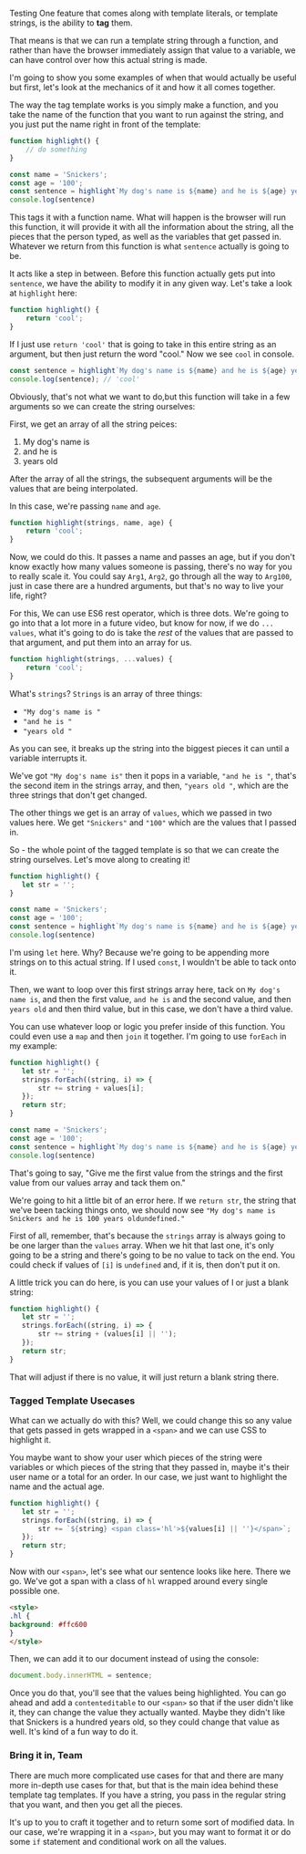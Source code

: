 Testing One feature that comes along with template literals, or template strings, is the ability to **tag** them.

That means is that we can run a template string through a function, and rather than have the browser immediately assign that value to a variable, we can have control over how this actual string is made. 

I'm going to show you some examples of when that would actually be useful but first, let's look at the mechanics of it and how it all comes together.

The way the tag template works is you simply make a function, and you take the name of the function that you want to run against the string, and you just put the name right in front of the template:

```js
function highlight() {
    // do something
}

const name = 'Snickers';
const age = '100';
const sentence = highlight`My dog's name is ${name} and he is ${age} years old`;
console.log(sentence)
```

This tags it with a function name. What will happen is the browser will run this function, it will provide it with all the information about the string, all the pieces that the person typed, as well as the variables that get passed in. Whatever we return from this function is what `sentence` actually is going to be.

It acts like a step in between. Before this function actually gets put into `sentence`, we have the ability to modify it in any given way. Let's take a look at `highlight` here:

```js
function highlight() {
    return 'cool';
}
```


If I just use `return 'cool'` that is going to take in this entire string as an argument, but then just return the word "cool." Now we see `cool` in console.

```js
const sentence = highlight`My dog's name is ${name} and he is ${age} years old`;
console.log(sentence); // 'cool'
```

Obviously, that's not what we want to do,but this function will take in a few arguments so we can create the string ourselves:

First, we get an array of all the string peices:

1. My dog's name is
2. and he is
3. years old

After the array of all the strings, the subsequent arguments will be the values that are being interpolated.

In this case, we're passing `name` and `age`.

```js
function highlight(strings, name, age) {
    return 'cool';
}
```

Now, we could do this. It passes a name and passes an age, but if you don't know exactly how many values someone is passing, there's no way for you to really scale it. You could say `Arg1`, `Arg2`, go through all the way to `Arg100`, just in case there are a hundred arguments, but that's no way to live your life, right? 

For this, We can use ES6 rest operator, which is three dots. We're going to go into that a lot more in a future video, but know for now, if we do `... values`, what it's going to do is take the _rest_ of the values that are passed to that argument, and put them into an array for us.

```js
function highlight(strings, ...values) {
    return 'cool';
}
```

What's `strings`? `Strings` is an array of three things:

- `"My dog's name is "`
- `"and he is "` 
- `"years old "` 

As you can see, it breaks up the string into the biggest pieces it can until a variable interrupts it. 

We've got `"My dog's name is"` then it pops in a variable, `"and he is "`, that's the second item in the strings array, and then, `"years old "`, which are the three strings that don't get changed. 

The other things we get is an array of `values`, which we passed in two values here. We get `"Snickers"` and `"100"` which are the values that I passed in.


So - the whole point of the tagged template is so that we can create the string ourselves. Let's move along to creating it!

```js
function highlight() {
   let str = ''; 
}

const name = 'Snickers';
const age = '100';
const sentence = highlight`My dog's name is ${name} and he is ${age} years old`;
console.log(sentence)
```

I'm using `let` here. Why? Because we're going to be appending more strings on to this actual string. If I used `const`, I wouldn't be able to tack onto it.

Then, we want to loop over this first strings array here, tack on `My dog's name is`, and then the first value, `and he is` and the second value, and then `years old` and then third value, but in this case, we don't have a third value.

You can use whatever loop or logic you prefer inside of this function. You could even use a `map` and then `join` it together. I'm going to use `forEach` in my example:

```js
function highlight() {
   let str = '';
   strings.forEach((string, i) => {
       str += string + values[i];
   });
   return str;
}

const name = 'Snickers';
const age = '100';
const sentence = highlight`My dog's name is ${name} and he is ${age} years old`;
console.log(sentence)
```

That's going to say, "Give me the first value from the strings and the first value from our values array and tack them on."
 
We're going to hit a little bit of an error here. If we `return str`, the string that we've been tacking things onto, we should now see `"My dog's name is Snickers and he is 100 years oldundefined."`

First of all, remember, that's because the `strings` array is always going to be one larger than the `values` array. When we hit that last one, it's only going to be a string and there's going to be no value to tack on the end. You could check if values of `[i]` is `undefined` and, if it is, then don't put it on.

A little trick you can do here, is you can use your values of I or just a blank string:

```js
function highlight() {
   let str = '';
   strings.forEach((string, i) => {
       str += string + (values[i] || '');
   });
   return str;
}
```

That will adjust if there is no value, it will just return a blank string there.

### Tagged Template Usecases

What can we actually do with this? Well, we could change this so any value that gets passed in gets wrapped in a `<span>` and we can use CSS to highlight it. 

You maybe want to show your user which pieces of the string were variables or which pieces of the string that they passed in, maybe it's their user name or a total for an order. In our case, we just want to highlight the name and the actual age.

```js
function highlight() {
   let str = '';
   strings.forEach((string, i) => {
       str += `${string} <span class='hl'>${values[i] || ''}</span>`;
   });
   return str;
}
```

Now with our `<span>`, let's see what our sentence looks like here. There we go. We've got a span with a class of `hl` wrapped around every single possible one.

```html
<style>
.hl {
background: #ffc600
}
</style>
```

Then, we can add it to our document instead of using the console:

```js
document.body.innerHTML = sentence;
```
Once you do that, you'll see that the values being highlighted. You can go ahead and add a `contenteditable` to our `<span>` so that if the user didn't like it, they can change the value they actually wanted. Maybe they didn't like that Snickers is a hundred years old, so they could change that value as well. It's kind of a fun way to do it.

### Bring it in, Team

There are much more complicated use cases for that and there are many more in-depth use cases for that, but that is the main idea behind these template tag templates. If you have a string, you pass in the regular string that you want, and then you get all the pieces. 

It's up to you to craft it together and to return some sort of modified data. In our case, we're wrapping it in a `<span>`, but you may want to format it or do some `if` statement and conditional work on all the values.
